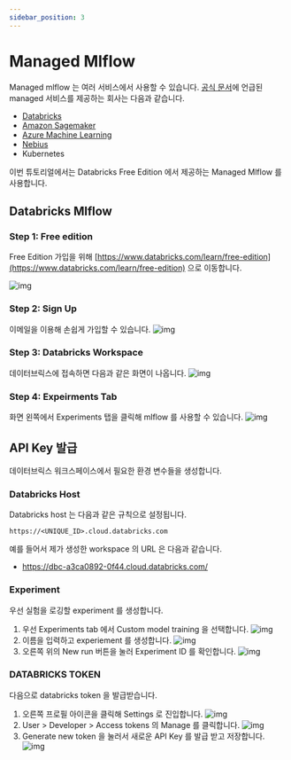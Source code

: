 ```yaml
---
sidebar_position: 3
---
```


# Managed Mlflow

Managed mlflow 는 여러 서비스에서 사용할 수 있습니다.
[공식 문서](https://mlflow.org/docs/latest/genai/#running-anywhere)에 언급된 managed 서비스를 제공하는 회사는 다음과 같습니다.
- [Databricks](https://docs.databricks.com/aws/en/mlflow3/genai/)
- [Amazon Sagemaker](https://aws.amazon.com/ko/sagemaker-ai/experiments/)
- [Azure Machine Learning](https://learn.microsoft.com/en-us/azure/machine-learning/concept-mlflow?view=azureml-api-2)
- [Nebius](https://nebius.com/services/managed-mlflow)
- Kubernetes

이번 튜토리얼에서는 Databricks Free Edition 에서 제공하는 Managed Mlflow 를 사용합니다.

## Databricks Mlflow

### Step 1: Free edition
Free Edition 가입을 위해 [https://www.databricks.com/learn/free-edition](https://www.databricks.com/learn/free-edition) 으로 이동합니다.

![img](databricks_mlflow_0.png)

### Step 2: Sign Up
이메일을 이용해 손쉽게 가입할 수 있습니다.
![img](databricks_mlflow_1.png)

### Step 3: Databricks Workspace
데이터브릭스에 접속하면 다음과 같은 화면이 나옵니다.
![img](databricks_mlflow_2.png)

### Step 4: Expeirments Tab
화면 왼쪽에서 Experiments 탭을 클릭해 mlflow 를 사용할 수 있습니다.
![img](databricks_mlflow_3.png)

## API Key 발급

데이터브릭스 워크스페이스에서 필요한 환경 변수들을 생성합니다.
### Databricks Host
Databricks host 는 다음과 같은 규칙으로 설정됩니다.
```plaintext
https://<UNIQUE_ID>.cloud.databricks.com
```
예를 들어서 제가 생성한 workspace 의 URL 은 다음과 같습니다.
- https://dbc-a3ca0892-0f44.cloud.databricks.com/

### Experiment
우선 실험을 로깅할 experiment 를 생성합니다.
1. 우선 Experiments tab 에서 Custom model training 을 선택합니다.
    ![img](databricks_mlflow_3.png)
2. 이름을 입력하고 experiement 를 생성합니다.
    ![img](databricks_mlflow_4.png)
3. 오른쪽 위의 New run 버튼을 눌러 Experiment ID 를 확인합니다.
    ![img](databricks_mlflow_5.png)

### DATABRICKS TOKEN
다음으로 databricks token 을 발급받습니다.

1. 오른쪽 프로필 아이콘을 클릭해 Settings 로 진입합니다.
    ![img](databricks_mlflow_6.png)
2. User > Developer > Access tokens 의 Manage 를 클릭합니다.
    ![img](databricks_mlflow_7.png)
3. Generate new token 을 눌러서 새로운 API Key 를 발급 받고 저장합니다.
    ![img](databricks_mlflow_8.png)
